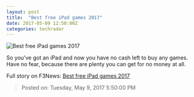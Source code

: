 ```yaml
---
layout: post
title:  "Best free iPad games 2017"
date: 2017-05-09 12:50:00Z
categories: techradar
---
```


![Best free iPad games 2017](http://cdn.mos.cms.futurecdn.net/33a50e1bf1cbf15fcc1e0563be8e4186-1200-80.jpg)

So you've got an iPad and now you have no cash left to buy any games. Have no fear, because there are plenty you can get for no money at all.


Full story on F3News: [Best free iPad games 2017](http://www.f3nws.com/n/EA4MtB)

> Posted on: Tuesday, May 9, 2017 5:50:00 PM
